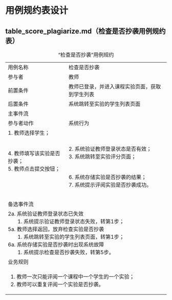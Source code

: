 # 用例规约表设计

## table_score_plagiarize.md（检查是否抄袭用例规约表）

<table>
    <caption>“检查是否抄袭”用例规约</caption>
    <tr>
        <td>用例名称</td>
        <td>检查是否抄袭</td>
    </tr>
    <tr>
        <td>参与者</td>
        <td>教师</td>
    </tr>
    <tr>
        <td>前置条件</td>
        <td>教师已登录，并进入课程实验页面，获取到学生列表</td>
    </tr>
    <tr>
        <td>后置条件</td>
        <td>系统跳转至实验的学生列表页面</td>
    </tr>
    <tr>
        <td colspan="2">主事件流</td>
    </tr>
    <tr>
        <td>参与者动作</td>
        <td>系统行为</td>
    </tr>
    <tr>
        <td>
            1. 教师选择学生；<br><br><br>
            4. 教师填写该实验是否抄袭；<br>
            5. 教师点击提交按钮；<br><br><br><br><br>
        </td>
        <td>
            <br>
            2. 系统验证教师登录状态是否有效；<br>
            3. 系统跳转至实验评分页面；<br><br><br>
            6. 系统存储实验是否抄袭的结果；<br>
            7. 系统提示评阅实验是否抄袭成功。
        </td>
    </tr>
    <tr>
        <td colspan="2">备选事件流</td>
    </tr>
    <tr>
        <td colspan="2">
            2a. 系统验证教师登录状态已失效<br>
                &nbsp&nbsp&nbsp&nbsp&nbsp&nbsp
                1. 系统提示验证教师登录状态失败，转第1步；<br>
            5a. 教师选择返回，放弃检查实验是否抄袭<br>
                &nbsp&nbsp&nbsp&nbsp&nbsp&nbsp
                1. 系统跳转至实验的学生列表页面，转第1步；<br>
            6a. 系统存储实验是否抄袭时出现系统故障<br>
                &nbsp&nbsp&nbsp&nbsp&nbsp&nbsp
                1. 系统提示检查是否抄袭失败，转第5步。
        </td>
    </tr>
    <tr>
        <td colspan="2">业务规则</td>
    </tr>
    <tr>
        <td colspan="2">
            <ol>
                <li>教师一次只能评阅一个课程中一个学生的一个实验；</li>
                <li>教师可以重复评阅一个实验是否抄袭。</li>
            </ol>
        </td>
    </tr>
</table>